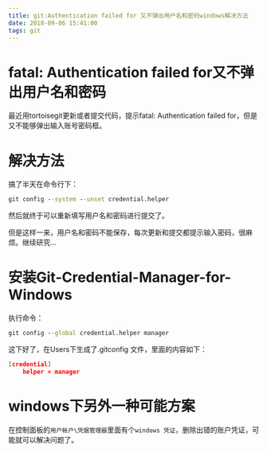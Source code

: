 ```yaml
---
title: git:Authentication failed for 又不弹出用户名和密码windows解决方法
date: 2018-09-06 15:41:00
tags: git
---
```


# fatal: Authentication failed for又不弹出用户名和密码

最近用tortoisegit更新或者提交代码，提示fatal: Authentication failed for，但是又不能够弹出输入账号密码框。

# 解决方法

搞了半天在命令行下：

```bat
git config --system --unset credential.helper
```

然后就终于可以重新填写用户名和密码进行提交了。

但是这样一来，用户名和密码不能保存，每次更新和提交都提示输入密码，很麻烦。继续研究...

# 安装Git-Credential-Manager-for-Windows

执行命令：

```bat
git config --global credential.helper manager
```

这下好了，在Users下生成了.gitconfig 文件，里面的内容如下：

```json
[credential]
	helper = manager
```

# windows下另外一种可能方案

在控制面板的``用户帐户\凭据管理器``里面有个`windows 凭证`，删除出错的账户凭证，可能就可以解决问题了。